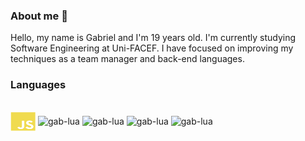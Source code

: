 ### **About me** 🌠

Hello, my name is Gabriel and I'm 19 years old. I'm currently studying Software Engineering at Uni-FACEF. I have focused on improving my techniques as a team manager and back-end languages.

### **Languages**
<div style="display: inline_block"><br>
  <img align="center" alt="gab-js" height="30" width="40" src="https://raw.githubusercontent.com/devicons/devicon/master/icons/javascript/javascript-plain.svg">
  <img align="center" alt="gab-lua" height="30" width="40" src="https://cdn.jsdelivr.net/gh/devicons/devicon/icons/lua/lua-original-wordmark.svg" />
  <img align="center" alt="gab-lua" height="30" width="40" src="https://cdn.jsdelivr.net/gh/devicons/devicon/icons/html5/html5-original.svg" />
  <img align="center" alt="gab-lua" height="30" width="40" src="https://cdn.jsdelivr.net/gh/devicons/devicon/icons/css3/css3-original.svg" />
  <img align="center" alt="gab-lua" height="30" width="40" src="https://cdn.jsdelivr.net/gh/devicons/devicon/icons/python/python-original.svg" />
 


